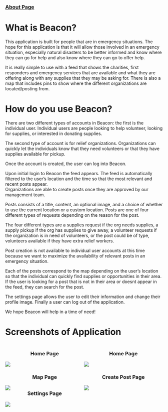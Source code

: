 ### [About Page](https://sccapstone.github.io/Beacon/about.html)

# What is Beacon?
This application is built for people that are in emergency situations. The hope for this application is that it will allow those involved in an emergency situation, especially natural disasters to be better informed and know where they can go for help and also know where they can go to offer help. 

It is really simple to use with a feed that shows the charities, first responders and emergency services that are available and what they are offering along with any supplies that they may be asking for. There is also a map that includes pins to show where the different organizations are located/posting from. 

# How do you use Beacon?  
There are two different types of accounts in Beacon: the first is the individual user. Individual users are people looking to help volunteer, looking for supplies, or interested in donating supplies.

The second type of account is for relief organizations. Organizations can quickly let the individuals know that they need volunteers or that they have supplies available for pickup. 

Once the account is created, the user can log into Beacon.  

Upon initial login to Beacon the feed appears. The feed is automatically filtered to the user’s location and the time so that the most relevant and recent posts appear.  
Organizations are able to create posts once they are approved by our management team. 

Posts consists of a title, content, an optional image, and a choice of whether to use the current location or a custom location. Posts are one of four different types of requests depending on the reason for the post.  

The four different types are a supplies request if the org needs supplies, a supply pickup if the org has supplies to give away, a volunteer requests if the organization is in need of volunteers, or the post could be of type, volunteers available if they have extra relief workers.  

Post creation is not available to individual user accounts at this time because we want to maximize the availability of relevant posts in an emergency situation.  

Each of the posts correspond to the map depending on the user’s location so that the individual can quickly find supplies or opportunities in their area. If the user is looking for a post that is not in their area or doesnt appear in the feed, they can search for the post.  

The settings page allows the user to edit their information and change their profile image. Finally a user can log out of the application. 

We hope Beacon will help in a time of need!  



# Screenshots of Application

<div>
  <div style="float:left; width: 50%">
    <h3 style="text-align: center;"> Home Page </h3>
    <img src="https://sccapstone.github.io/Beacon/beacon_screenshots/homepage.png">
  </div>
  <div style="float:left; width: 50%">
    <h3 style="text-align: center;"> Home Page </h3>
    <img src="https://sccapstone.github.io/Beacon/beacon_screenshots/feedpage.png">
  </div>
</div>
<div>
  <div style="float:left; width: 50%">
    <h3 style="text-align: center;"> Map Page </h3>
    <img src="https://sccapstone.github.io/Beacon/beacon_screenshots/mappage.png">
  </div>
  <div style="float:left; width: 50%">
    <h3 style="text-align: center;"> Create Post Page </h3>
    <img src="https://sccapstone.github.io/Beacon/beacon_screenshots/createpostpage.png">
  </div> 
</div>
<div style="width: 50%;">
    <h3 style="text-align: center;"> Settings Page </h3>
    <img src="https://sccapstone.github.io/Beacon/beacon_screenshots/settingspage.png">
</div>
